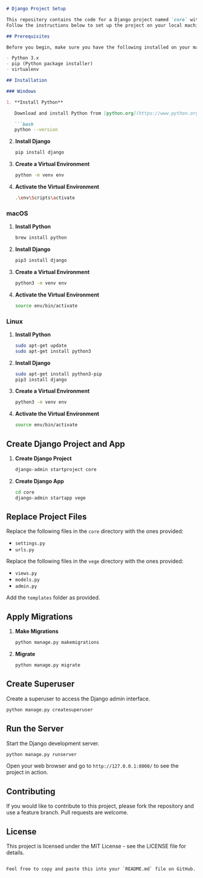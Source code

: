 ```markdown
# Django Project Setup

This repository contains the code for a Django project named `core` with an app named `vege`.
Follow the instructions below to set up the project on your local machine.

## Prerequisites

Before you begin, make sure you have the following installed on your machine:

- Python 3.x
- pip (Python package installer)
- virtualenv

## Installation

### Windows

1. **Install Python**

   Download and install Python from [python.org](https://www.python.org/downloads/).

   ```bash
   python --version
   ```

2. **Install Django**

   ```bash
   pip install django
   ```

3. **Create a Virtual Environment**

   ```bash
   python -m venv env
   ```

4. **Activate the Virtual Environment**

   ```bash
   .\env\Scripts\activate
   ```

### macOS

1. **Install Python**

   ```bash
   brew install python
   ```

2. **Install Django**

   ```bash
   pip3 install django
   ```

3. **Create a Virtual Environment**

   ```bash
   python3 -m venv env
   ```

4. **Activate the Virtual Environment**

   ```bash
   source env/bin/activate
   ```

### Linux

1. **Install Python**

   ```bash
   sudo apt-get update
   sudo apt-get install python3
   ```

2. **Install Django**

   ```bash
   sudo apt-get install python3-pip
   pip3 install django
   ```

3. **Create a Virtual Environment**

   ```bash
   python3 -m venv env
   ```

4. **Activate the Virtual Environment**

   ```bash
   source env/bin/activate
   ```

## Create Django Project and App

1. **Create Django Project**

   ```bash
   django-admin startproject core
   ```

2. **Create Django App**

   ```bash
   cd core
   django-admin startapp vege
   ```

## Replace Project Files

Replace the following files in the `core` directory with the ones provided:

- `settings.py`
- `urls.py`

Replace the following files in the `vege` directory with the ones provided:

- `views.py`
- `models.py`
- `admin.py`

Add the `templates` folder as provided.

## Apply Migrations

1. **Make Migrations**

   ```bash
   python manage.py makemigrations
   ```

2. **Migrate**

   ```bash
   python manage.py migrate
   ```

## Create Superuser

Create a superuser to access the Django admin interface.

```bash
python manage.py createsuperuser
```

## Run the Server

Start the Django development server.

```bash
python manage.py runserver
```

Open your web browser and go to `http://127.0.0.1:8000/` to see the project in action.

## Contributing

If you would like to contribute to this project, please fork the repository and use a feature branch. Pull requests are welcome.

## License

This project is licensed under the MIT License - see the LICENSE file for details.
```

Feel free to copy and paste this into your `README.md` file on GitHub.
